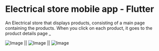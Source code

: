 # Electrical store mobile app - Flutter

An Electrical store that displays products, consisting of a main page containing the products. When you click on each product, it goes to the product details page _

![Image](https://github.com/user-attachments/assets/d250f29c-9337-489a-a38d-979c0e16e326) || ![Image](https://github.com/user-attachments/assets/cd4e9854-f493-41a5-9c5f-673ced5643b9) || ![Image](https://github.com/user-attachments/assets/c32270bd-005f-4bbc-b3d9-bbbee9c369d9)





